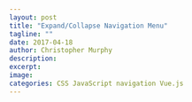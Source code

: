 ```yaml
---
layout: post
title: "Expand/Collapse Navigation Menu"
tagline: ""
date: 2017-04-18
author: Christopher Murphy
description:
excerpt:
image:
categories: CSS JavaScript navigation Vue.js 
---
```

